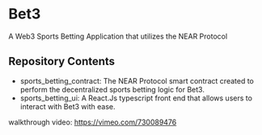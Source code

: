 # Bet3

A Web3 Sports Betting Application that utilizes the NEAR Protocol

## Repository Contents

- sports_betting_contract: The NEAR Protocol smart contract created to perform the decentralized sports betting logic for Bet3.
- sports_betting_ui: A React.Js typescript front end that allows users to interact with Bet3 with ease.

walkthrough video: https://vimeo.com/730089476
